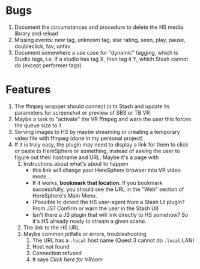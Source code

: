 Bugs
====

1. Document the circumstances and procedure to delete the HS media library and reload
1. Missing events: new tag, unknown tag, star rating, seen, play, pause, doubleclick, fav, unfav
1. Document somewhere a use case for "dynamic" tagging, which is Studio tags, i.e. if a studio has tag X, then tag it Y, which Stash cannot do (except performer tags)

Features
========

1. The ffmpeg wrapper should connect in to Stash and update its parameters for screenshot or preview of SBS or TB VR
1. Maybe a task to "activate" the VR ffmpeg and warn the user this forces the queue size to 1
1. Serving images to HS by maybe streaming or creating a temporary video file with ffmpeg (done in my personal project)
1. If it is truly easy, the plugin may need to display a link for them to click or paste to HereSphere or something, instead of asking the user to figure out their hostname and URL. Maybe it's a page with
    1. Instructions about what's about to happen
        - this link will change your HereSphere browser into VR video mode...
        - If it works, **bookmark that location**. If you bookmark successfully, you should see the URL in the "Web" section of HereSphere's Main Menu.
        - (Possible to detect the HS user-agent from a Stash UI plugin? From JS? Confirm or warn the user in the Stash UI)
        - Isn't there a JS plugin that will link directly to HS somehow? So it's HS already ready to stream a given scene.
    1. The link to the HS URL
    1. Maybe common pitfalls or errors, troubleshooting
        1. The URL has a `.local` host name (Quest 3 cannot do `.local` LAN)
        1. Host not found
        1. Connection refused
        1. It says *Click here for VRoom*